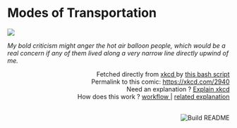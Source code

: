 # <b>Modes of Transportation</b>

[![](https://imgs.xkcd.com/comics/modes_of_transportation.png)](https://xkcd.com/2940)

<i>My bold criticism might anger the hot air balloon people, which would be a real concern if any of them lived along a very narrow line directly upwind of me.</i>

<div align="right">
  Fetched directly from
  <a href="https://xkcd.com">
    xkcd
  </a>
  by
  <a href="https://github.com/Vanille-N/Vanille-N/blob/master/fetch">
    this bash script
  </a>
</div>
<div align="right">
  Permalink to this comic:
  <a href="https://xkcd.com/2940">
    https://xkcd.com/2940
  </a>
</div>
<div align="right">
  Need an explanation ?
  <a href="https://www.explainxkcd.com/wiki/index.php/2940">
    Explain xkcd
  </a>
</div>
<div align="right">
  How does this work ?
  <a href="https://github.com/Vanille-N/Vanille-N/blob/master/.github/workflows/build.yml">
    workflow
  </a>
  |
  <a href="https://simonwillison.net/2020/Jul/10/self-updating-profile-readme/">
    related explanation
  </a>
</div><br>

<a href="https://github.com/Vanille-N/Vanille-N/actions"><img src="https://github.com/Vanille-N/Vanille-N/workflows/Build%20README/badge.svg" align="right" alt="Build README"></a>
